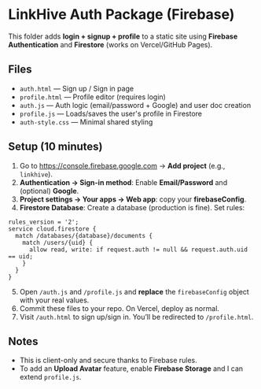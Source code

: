 # LinkHive Auth Package (Firebase)

This folder adds **login + signup + profile** to a static site using **Firebase Authentication** and **Firestore** (works on Vercel/GitHub Pages).

## Files
- `auth.html` — Sign up / Sign in page
- `profile.html` — Profile editor (requires login)
- `auth.js` — Auth logic (email/password + Google) and user doc creation
- `profile.js` — Loads/saves the user's profile in Firestore
- `auth-style.css` — Minimal shared styling

## Setup (10 minutes)
1. Go to https://console.firebase.google.com → **Add project** (e.g., `linkhive`).
2. **Authentication → Sign-in method**: Enable **Email/Password** and (optional) **Google**.
3. **Project settings → Your apps → Web app**: copy your **firebaseConfig**.
4. **Firestore Database**: Create a database (production is fine). Set rules:

```
rules_version = '2';
service cloud.firestore {
  match /databases/{database}/documents {
    match /users/{uid} {
      allow read, write: if request.auth != null && request.auth.uid == uid;
    }
  }
}
```

5. Open `/auth.js` and `/profile.js` and **replace** the `firebaseConfig` object with your real values.
6. Commit these files to your repo. On Vercel, deploy as normal.
7. Visit `/auth.html` to sign up/sign in. You’ll be redirected to `/profile.html`.

## Notes
- This is client-only and secure thanks to Firebase rules.
- To add an **Upload Avatar** feature, enable **Firebase Storage** and I can extend `profile.js`.
